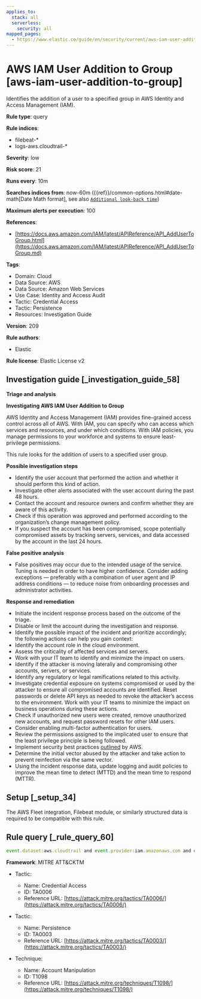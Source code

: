 ```yaml
---
applies_to:
  stack: all
  serverless:
    security: all
mapped_pages:
  - https://www.elastic.co/guide/en/security/current/aws-iam-user-addition-to-group.html
---
```


# AWS IAM User Addition to Group [aws-iam-user-addition-to-group]

Identifies the addition of a user to a specified group in AWS Identity and Access Management (IAM).

**Rule type**: query

**Rule indices**:

* filebeat-*
* logs-aws.cloudtrail-*

**Severity**: low

**Risk score**: 21

**Runs every**: 10m

**Searches indices from**: now-60m ({{ref}}/common-options.html#date-math[Date Math format], see also [`Additional look-back time`](docs-content://solutions/security/detect-and-alert/create-detection-rule.md#rule-schedule))

**Maximum alerts per execution**: 100

**References**:

* [https://docs.aws.amazon.com/IAM/latest/APIReference/API_AddUserToGroup.html](https://docs.aws.amazon.com/IAM/latest/APIReference/API_AddUserToGroup.md)

**Tags**:

* Domain: Cloud
* Data Source: AWS
* Data Source: Amazon Web Services
* Use Case: Identity and Access Audit
* Tactic: Credential Access
* Tactic: Persistence
* Resources: Investigation Guide

**Version**: 209

**Rule authors**:

* Elastic

**Rule license**: Elastic License v2

## Investigation guide [_investigation_guide_58]

**Triage and analysis**

**Investigating AWS IAM User Addition to Group**

AWS Identity and Access Management (IAM) provides fine-grained access control across all of AWS. With IAM, you can specify who can access which services and resources, and under which conditions. With IAM policies, you manage permissions to your workforce and systems to ensure least-privilege permissions.

This rule looks for the addition of users to a specified user group.

**Possible investigation steps**

* Identify the user account that performed the action and whether it should perform this kind of action.
* Investigate other alerts associated with the user account during the past 48 hours.
* Contact the account and resource owners and confirm whether they are aware of this activity.
* Check if this operation was approved and performed according to the organization’s change management policy.
* If you suspect the account has been compromised, scope potentially compromised assets by tracking servers, services, and data accessed by the account in the last 24 hours.

**False positive analysis**

* False positives may occur due to the intended usage of the service. Tuning is needed in order to have higher confidence. Consider adding exceptions — preferably with a combination of user agent and IP address conditions — to reduce noise from onboarding processes and administrator activities.

**Response and remediation**

* Initiate the incident response process based on the outcome of the triage.
* Disable or limit the account during the investigation and response.
* Identify the possible impact of the incident and prioritize accordingly; the following actions can help you gain context:
* Identify the account role in the cloud environment.
* Assess the criticality of affected services and servers.
* Work with your IT team to identify and minimize the impact on users.
* Identify if the attacker is moving laterally and compromising other accounts, servers, or services.
* Identify any regulatory or legal ramifications related to this activity.
* Investigate credential exposure on systems compromised or used by the attacker to ensure all compromised accounts are identified. Reset passwords or delete API keys as needed to revoke the attacker’s access to the environment. Work with your IT teams to minimize the impact on business operations during these actions.
* Check if unauthorized new users were created, remove unauthorized new accounts, and request password resets for other IAM users.
* Consider enabling multi-factor authentication for users.
* Review the permissions assigned to the implicated user to ensure that the least privilege principle is being followed.
* Implement security best practices [outlined](https://aws.amazon.com/premiumsupport/knowledge-center/security-best-practices/) by AWS.
* Determine the initial vector abused by the attacker and take action to prevent reinfection via the same vector.
* Using the incident response data, update logging and audit policies to improve the mean time to detect (MTTD) and the mean time to respond (MTTR).


## Setup [_setup_34]

The AWS Fleet integration, Filebeat module, or similarly structured data is required to be compatible with this rule.


## Rule query [_rule_query_60]

```js
event.dataset:aws.cloudtrail and event.provider:iam.amazonaws.com and event.action:AddUserToGroup and event.outcome:success
```

**Framework**: MITRE ATT&CKTM

* Tactic:

    * Name: Credential Access
    * ID: TA0006
    * Reference URL: [https://attack.mitre.org/tactics/TA0006/](https://attack.mitre.org/tactics/TA0006/)

* Tactic:

    * Name: Persistence
    * ID: TA0003
    * Reference URL: [https://attack.mitre.org/tactics/TA0003/](https://attack.mitre.org/tactics/TA0003/)

* Technique:

    * Name: Account Manipulation
    * ID: T1098
    * Reference URL: [https://attack.mitre.org/techniques/T1098/](https://attack.mitre.org/techniques/T1098/)




